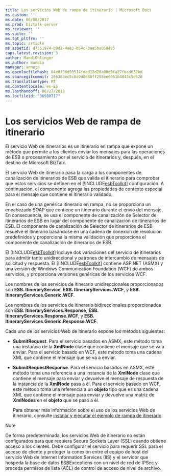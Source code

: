 ```yaml
---
title: Los servicios Web de rampa de itinerario | Microsoft Docs
ms.custom: ''
ms.date: 06/08/2017
ms.prod: biztalk-server
ms.reviewer: ''
ms.suite: ''
ms.tgt_pltfrm: ''
ms.topic: article
ms.assetid: d7551974-b9d2-4ae3-b54c-3aa5ba058e95
caps.latest.revision: 3
author: MandiOhlinger
ms.author: mandia
manager: anneta
ms.openlocfilehash: 04e0f30d93514fded12d20a06d9fa27fbcd632bd
ms.sourcegitcommit: 266308ec5c6a9d8d80ff298ee6051b4843c5d626
ms.translationtype: MT
ms.contentlocale: es-ES
ms.lasthandoff: 06/27/2018
ms.locfileid: "36980717"
---
```

# <a name="the-itinerary-on-ramp-web-services"></a>Los servicios Web de rampa de itinerario
El servicio Web de itinerarios es un itinerario en rampa que expone un método que permite a los clientes enviar los mensajes para las operaciones de ESB o procesamiento por el servicio de itinerarios y, después, en el destino de Microsoft BizTalk.  
  
 El servicio Web de itinerario pasa la carga a los componentes de canalización de itinerarios de ESB que valida el itinerario para comprobar que estos servicios se definen en el [!INCLUDE[esbToolkit](../includes/esbtoolkit-md.md)] configuración. A continuación, el componente agrega las propiedades de contexto especial para el mensaje que contiene el itinerario validado.  
  
 En el caso de una genérica itinerario en rampa, no se proporciona un encabezado SOAP que contiene un itinerario durante el envío del mensaje. En consecuencia, se usa el componente de canalización de Selector de itinerarios de ESB en lugar del componente de canalización de itinerarios de ESB. El componente de canalización de Selector de itinerarios de ESB resuelve el itinerario basándose en una cadena de conexión de resolución predefinidos y proporciona la misma validación que proporciona el componente de canalización de itinerarios de ESB.  
  
 El [!INCLUDE[esbToolkit](../includes/esbtoolkit-md.md)] incluye dos variaciones del servicio de itinerarios para admitir tanto unidireccional y patrones de intercambio de mensajes de solicitud y respuesta. El [!INCLUDE[esbToolkit](../includes/esbtoolkit-md.md)] contiene ASP.NET (ASMX) y una versión de Windows Communication Foundation (WCF) de ambos servicios, y proporciona versiones genéricas de los servicios WCF.  
  
 Los nombres de los servicios de itinerario unidireccionales proporcionados son **ESB. ItineraryService**, **ESB. ItineraryServices.WCF**, y **ESB. ItineraryServices.Generic.WCF**.  
  
 Los nombres de los servicios de itinerario bidireccionales proporcionados son **ESB. ItineraryServices.Response**, **ESB. ItineraryServices.Response.WCF**, y **ESB. ItineraryServices.Generic.Response.WCF**.  
  
 Cada uno de los servicios Web de itinerario expone los métodos siguientes:  
  
- **SubmitRequest**. Para el servicio basados en ASMX, este método toma una instancia de la **XmlNode** clase que contiene el mensaje que se va a enviar. Para el servicio basado en WCF, este método toma una cadena XML que contiene el mensaje que se va a enviar.  
  
- **SubmitRequestResponse**. Para el servicio basados en ASMX, este método toma una referencia a una instancia de la **XmlNode** clase que contiene el mensaje para enviar y devuelve el mensaje de respuesta de la instancia de la **XmlNode** pasa a él. Para el servicio basado en WCF, este método toma una referencia a un **objeto** tipo que es una cadena XML que contiene el mensaje para enviar y devuelve una matriz de **XmlNodes** en el **objeto** que se pasó a él.  
  
  Para obtener más información sobre el uso de los servicios Web de itinerario, consulte [instalar y ejecutar el ejemplo de rampa de itinerario](../esb-toolkit/installing-and-running-the-itinerary-on-ramp-sample.md).  
  
> [!NOTE]
>  De forma predeterminada, los servicios Web de itinerario no están configurados para que requiera Secure Sockets Layer (SSL) cuando obtiene acceso a los clientes. Debe configurar el servicio para requerir SSL para el acceso de cliente y proteger la conexión entre el equipo de host del servicio Web de Internet Information Services (IIS) y el servidor que hospeda la base de datos ESBExceptions con un nivel de red de IPSec y proceda permisos de lista (ACL) de control de acceso de nivel de archivo.